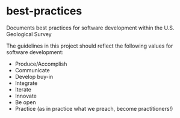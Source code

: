 # best-practices
Documents best practices for software development within the U.S. Geological Survey

The guidelines in this project should reflect the following values for software development:
- Produce/Accomplish 
- Communicate 
- Develop buy-in
- Integrate
- Iterate
- Innovate
- Be open
- Practice (as in practice what we preach, become practitioners!)
